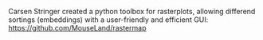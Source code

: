 Carsen Stringer created a python toolbox for rasterplots, allowing differend sortings (embeddings) with a user-friendly and efficient GUI:
https://github.com/MouseLand/rastermap

